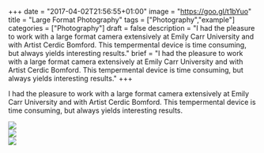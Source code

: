 +++
date = "2017-04-02T21:56:55+01:00"
image = "https://goo.gl/t1bYuo"
title = "Large Format Photography"
tags = ["Photography","example"]
categories = ["Photography"]
draft = false
description = "I had the pleasure to work with a large format camera extensively at Emily Carr University and with Artist Cerdic Bomford. This tempermental device is time consuming, but always yields interesting results."
brief = "I had the pleasure to work with a large format camera extensively at Emily Carr University and with Artist Cerdic Bomford. This tempermental device is time consuming, but always yields interesting results."
+++

<p id="post-box" class="break">
  I had the pleasure to work with a large format camera extensively at Emily Carr University and with Artist Cerdic Bomford. This tempermental device is time consuming, but always yields interesting results.
</p>
<div class="row gutters space break">
  <div class="col col-6">
    <img src="https://goo.gl/iFVAwa">
  </div>
  <div class="col col-6">
    <img src="https://goo.gl/nUWJfT">
  </div>
</div>
<div class="space break">
<img src="https://goo.gl/AhJXaT">
</div>
</div>
